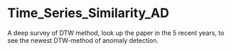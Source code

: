 # Time_Series_Similarity_AD
A deep survey of DTW method, look up the paper in the 5 recent years, to see the newest DTW-method of anomaly detection.
